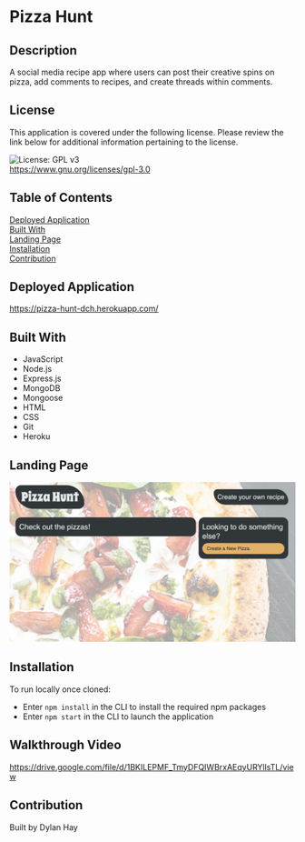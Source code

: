 # Pizza Hunt

## Description
A social media recipe app where users can post their creative spins on pizza, add comments to recipes, and create threads within comments.

## License  
This application is covered under the following license. Please review the link below for additional information pertaining to the license.
    
![License: GPL v3](https://img.shields.io/badge/License-GPLv3-blue.svg)  
https://www.gnu.org/licenses/gpl-3.0

## Table of Contents
[Deployed Application](#deployed-application)  
[Built With](#built-with)  
[Landing Page](#landing-page)  
[Installation](#installation)  
[Contribution](#contribution)  

## Deployed Application
https://pizza-hunt-dch.herokuapp.com/

## Built With
* JavaScript
* Node.js
* Express.js
* MongoDB
* Mongoose
* HTML
* CSS
* Git
* Heroku

## Landing Page
![Screenshot](./public/images/pizza-hunt-landpage.png "Landing Page")

## Installation
To run locally once cloned:
* Enter `npm install` in the CLI to install the required npm packages
* Enter `npm start` in the CLI to launch the application

## Walkthrough Video
https://drive.google.com/file/d/1BKILEPMF_TmyDFQIWBrxAEqyURYllsTL/view

## Contribution
Built by Dylan Hay